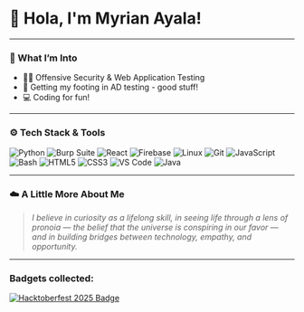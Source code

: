 # 👋 Hola, I'm Myrian Ayala!   
---
### 🧠 What I’m Into  
- 🕵️‍♀️ Offensive Security & Web Application Testing
- 🧩 Getting my footing in AD testing - good stuff!
- 💻 Coding for fun!
---
### ⚙️ Tech Stack & Tools  
![Python](https://img.shields.io/badge/-Python-05122A?style=flat&logo=Python)
![Burp Suite](https://img.shields.io/badge/-Burp_Suite-05122A?style=flat&logo=PortSwigger)
![React](https://img.shields.io/badge/-React-05122A?style=flat&logo=React)
![Firebase](https://img.shields.io/badge/-Firebase-05122A?style=flat&logo=Firebase)
![Linux](https://img.shields.io/badge/-Linux-05122A?style=flat&logo=Linux)
![Git](https://img.shields.io/badge/-Git-05122A?style=flat&logo=Git)
![JavaScript](https://img.shields.io/badge/-JavaScript-05122A?style=flat&logo=JavaScript)
![Bash](https://img.shields.io/badge/-Bash-05122A?style=flat&logo=GNU-Bash)
![HTML5](https://img.shields.io/badge/-HTML5-05122A?style=flat&logo=HTML5)
![CSS3](https://img.shields.io/badge/-CSS3-05122A?style=flat&logo=CSS3)
![VS Code](https://img.shields.io/badge/-VS_Code-05122A?style=flat&logo=Visual-Studio-Code)
![Java](https://img.shields.io/badge/-Java-05122A?style=flat&logo=Java)

---

### ☁️ A Little More About Me  
> *I believe in curiosity as a lifelong skill, in seeing life through a lens of pronoia — the belief that the universe is conspiring in our favor — and in building bridges between technology, empathy, and opportunity.*

---
### Badgets collected:

[![Hacktoberfest 2025 Badge](https://www.holopin.io/hacktoberfest2025/userbadge/cmgvjohw2000li604f20xtwoj)](https://www.holopin.io/@myrianayala)



